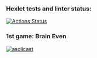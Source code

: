 ### Hexlet tests and linter status:
[![Actions Status](https://github.com/kanavskana/python-project-49/actions/workflows/hexlet-check.yml/badge.svg)](https://github.com/kanavskana/python-project-49/actions)

### 1st game: Brain Even
[![asciicast](https://asciinema.org/a/aDcZy2Z9FPMLdvyE6VJZtXEkX.svg)](https://asciinema.org/a/aDcZy2Z9FPMLdvyE6VJZtXEkX)
